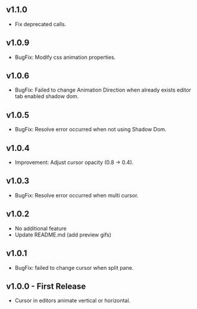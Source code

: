 ## v1.1.0
* Fix deprecated calls.

## v1.0.9
* BugFix: Modify css animation properties.

## v1.0.6
* BugFix: Failed to change Animation Direction when already exists editor tab enabled shadow dom.

## v1.0.5
* BugFix: Resolve error occurred when not using Shadow Dom.

## v1.0.4
* Improvement: Adjust cursor opacity (0.8 -> 0.4).

## v1.0.3
* BugFix: Resolve error occurred when multi cursor.

## v1.0.2
* No additional feature
* Update README.md (add preview gifs)

## v1.0.1
* BugFix: failed to change cursor when split pane.

## v1.0.0 - First Release
* Cursor in editors animate vertical or horizontal.
